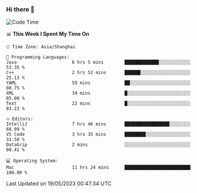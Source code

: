 ### Hi there 👋


<!--START_SECTION:waka-->
![Code Time](http://img.shields.io/badge/Code%20Time-1%2C137%20hrs%206%20mins-blue)

📊 **This Week I Spent My Time On** 

```text
🕑︎ Time Zone: Asia/Shanghai

💬 Programming Languages: 
Java                     6 hrs 5 mins        █████████████░░░░░░░░░░░░   53.35 % 
C++                      2 hrs 52 mins       ██████░░░░░░░░░░░░░░░░░░░   25.13 % 
YAML                     59 mins             ██░░░░░░░░░░░░░░░░░░░░░░░   08.75 % 
XML                      34 mins             █░░░░░░░░░░░░░░░░░░░░░░░░   05.00 % 
Text                     22 mins             █░░░░░░░░░░░░░░░░░░░░░░░░   03.23 % 

🔥 Editors: 
IntelliJ                 7 hrs 46 mins       █████████████████░░░░░░░░   68.09 % 
VS Code                  3 hrs 35 mins       ████████░░░░░░░░░░░░░░░░░   31.50 % 
DataGrip                 2 mins              ░░░░░░░░░░░░░░░░░░░░░░░░░   00.41 % 

💻 Operating System: 
Mac                      11 hrs 24 mins      █████████████████████████   100.00 % 
```


 Last Updated on 19/05/2023 00:47:34 UTC
<!--END_SECTION:waka-->

<!--
**SillyPasty/SillyPasty** is a ✨ _special_ ✨ repository because its `README.md` (this file) appears on your GitHub profile.

Here are some ideas to get you started:

- 🔭 I’m currently working on ...
- 🌱 I’m currently learning ...
- 👯 I’m looking to collaborate on ...
- 🤔 I’m looking for help with ...
- 💬 Ask me about ...
- 📫 How to reach me: ...
- 😄 Pronouns: ...
- ⚡ Fun fact: ...
-->


